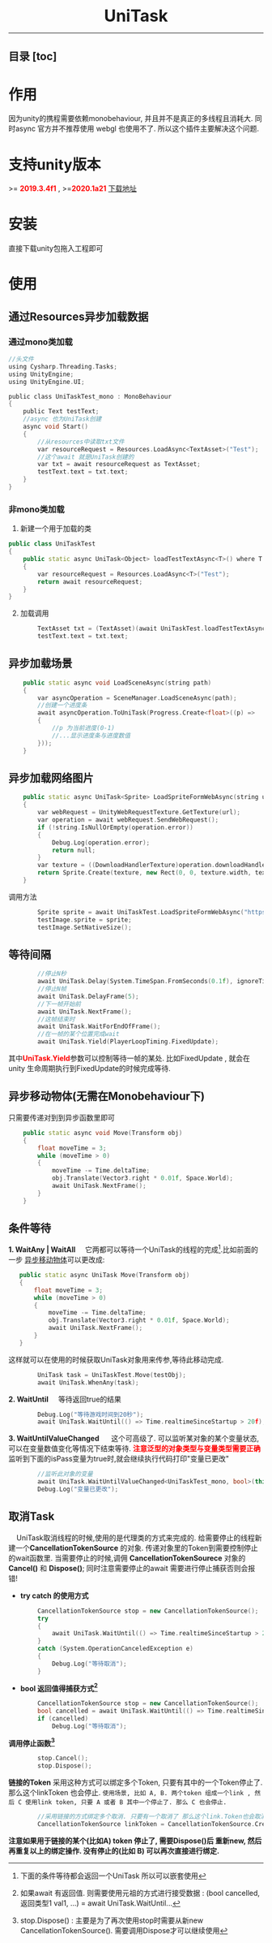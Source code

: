 <center><b><font size=6>UniTask</font></b></center>

---
**目录**
[toc]
---

# 作用

因为unity的携程需要依赖monobehaviour, 并且并不是真正的多线程且消耗大.
同时async 官方并不推荐使用 webgl 也使用不了.
所以这个插件主要解决这个问题.

# 支持unity版本

 \>= <font color=red><b>2019.3.4f1</b></font>  ,  >=<font color=red><b>2020.1a21</b></font>
[下载地址](https://github.com/Cysharp/UniTask "git hub链接")


# 安装
直接下载unity包拖入工程即可

# 使用
## 通过Resources异步加载数据
### 通过mono类加载
```c
//头文件
using Cysharp.Threading.Tasks;
using UnityEngine;
using UnityEngine.UI;

public class UniTaskTest_mono : MonoBehaviour
{
    public Text testText;
    //async 也为UniTask创建
    async void Start()
    {
        //从resources中读取txt文件
        var resourceRequest = Resources.LoadAsync<TextAsset>("Test");
        //这个await 就是UniTask创建的
        var txt = await resourceRequest as TextAsset;
        testText.text = txt.text;
    }
}
```
### 非mono类加载
1. 新建一个用于加载的类
```c++
public class UniTaskTest
{
    public static async UniTask<Object> loadTestTextAsync<T>() where T : Object
    {
        var resourceRequest = Resources.LoadAsync<T>("Test");
        return await resourceRequest;
    }
}

```
2. 加载调用
```c++
        TextAsset txt = (TextAsset)(await UniTaskTest.loadTestTextAsync<TextAsset>());
        testText.text = txt.text;
```

## 异步加载场景
```c++
    public static async void LoadSceneAsync(string path)
    {
        var asyncOperation = SceneManager.LoadSceneAsync(path);
        //创建一个进度条
        await asyncOperation.ToUniTask(Progress.Create<float>((p) =>
        {
            //p 为当前进度(0-1)
            //...显示进度条与进度数值
        }));
    }
```

## 异步加载网络图片
```c++
    public static async UniTask<Sprite> LoadSpriteFormWebAsync(string url)
    {
        var webRequest = UnityWebRequestTexture.GetTexture(url);
        var operation = await webRequest.SendWebRequest();
        if (!string.IsNullOrEmpty(operation.error))
        {
            Debug.Log(operation.error);
            return null;
        }
        var texture = ((DownloadHandlerTexture)operation.downloadHandler).texture;
        return Sprite.Create(texture, new Rect(0, 0, texture.width, texture.height), new Vector2(0.5f, 0.5f));
    }
```

调用方法
```c++
        Sprite sprite = await UniTaskTest.LoadSpriteFormWebAsync("https://i0.hdslb.com/bfs/banner/acef18506e8482b9e9277e3e677d9cad98ca6e30.png");
        testImage.sprite = sprite;
        testImage.SetNativeSize();
```

## 等待间隔
```c++
        //停止N秒
        await UniTask.Delay(System.TimeSpan.FromSeconds(0.1f), ignoreTimeScale: true);
        //停止N帧
        await UniTask.DelayFrame(5);
        //下一帧开始前
        await UniTask.NextFrame();
        //这帧结束时
        await UniTask.WaitForEndOfFrame();
        //在一帧的某个位置完成wait 
        await UniTask.Yield(PlayerLoopTiming.FixedUpdate);
```
其中<font color=red><b>UniTask.Yield</b></font>参数可以控制等待一帧的某处. 比如FixedUpdate , 就会在unity 生命周期执行到FixedUpdate的时候完成等待.


## 异步移动物体(无需在Monobehaviour下)
只需要传递对到到异步函数里即可
```c++
    public static async void Move(Transform obj)
    {
        float moveTime = 3;
        while (moveTime > 0)
        {
            moveTime -= Time.deltaTime;
            obj.Translate(Vector3.right * 0.01f, Space.World);
            await UniTask.NextFrame();
        }
    }
```
## 条件等待
<b>1. WaitAny | WaitAll </b>
 &nbsp;&nbsp;&nbsp;&nbsp;它两都可以等待一个UniTask的线程的完成[^注].比如前面的一步 [异步移动物体](#异步移动物体无需在monobehaviour下)可以更改成:
 ```c++
    public static async UniTask Move(Transform obj)
    {
        float moveTime = 3;
        while (moveTime > 0)
        {
            moveTime -= Time.deltaTime;
            obj.Translate(Vector3.right * 0.01f, Space.World);
            await UniTask.NextFrame();
        }
    }
 ```
这样就可以在使用的时候获取UniTask对象用来传参,等待此移动完成.
```c++
        UniTask task = UniTaskTest.Move(testObj);
        await UniTask.WhenAny(task);
```
[^注]: 下面的条件等待都会返回一个UniTask 所以可以嵌套使用

<b>2. WaitUntil</b> 
&nbsp;&nbsp;&nbsp;&nbsp;等待返回true的结果
```c++
        Debug.Log("等待游戏时间到20秒");
        await UniTask.WaitUntil(() => Time.realtimeSinceStartup > 20f);
```

<b>3. WaitUntilValueChanged</b>
&nbsp;&nbsp;&nbsp;&nbsp; 这个可高级了. 可以监听某对象的某个变量状态, 可以在变量数值变化等情况下结束等待.
<b><font color=red>注意泛型的对象类型与变量类型需要正确</font></b>
监听到下面的isPass变量为true时,就会继续执行代码打印"变量已更改"
```c++
        //监听此对象的变量 
        await UniTask.WaitUntilValueChanged<UniTaskTest_mono, bool>(this, (obj) => obj.isPass == true);
        Debug.Log("变量已更改");
```
## 取消Task
&nbsp;&nbsp;&nbsp;&nbsp;UniTask取消线程的时候,使用的是代理类的方式来完成的.
给需要停止的线程新建一个<b>CancellationTokenSource</b> 的对象. 传递对象里的Token到需要控制停止的wait函数里.
当需要停止的时候,调佣 <b>CancellationTokenSourece</b> 对象的<b>Cancel()</b> 和 <b>Dispose()</b>;
同时注意需要停止的await 需要进行停止捕获否则会报错!

- <b>try catch 的使用方式</b>
```c++
        CancellationTokenSource stop = new CancellationTokenSource();
        try
        {
            await UniTask.WaitUntil(() => Time.realtimeSinceStartup > 20f, cancellationToken: stop.Token);
        }
        catch (System.OperationCanceledException e)
        {
            Debug.Log("等待取消");
        }
```

- <b>bool 返回值得捕获方式[^注1]</b>
```c++
        CancellationTokenSource stop = new CancellationTokenSource();
        bool cancelled = await UniTask.WaitUntil(() => Time.realtimeSinceStartup > 20f, cancellationToken: stop.Token).SuppressCancellationThrow();
        if (cancelled)
            Debug.Log("等待取消");
```

<b> 调用停止函数[^注2] </b>
```c++
        stop.Cancel();
        stop.Dispose();
```

<b>链接的Token</b>
采用这种方式可以绑定多个Token, 只要有其中的一个Token停止了. 那么这个linkToken 也会停止.
`使用场景, 比如 A, B. 两个token 组成一个link , 然后 C 使用link token, 只要 A 或者 B 其中一个停止了. 那么 C 也会停止.`
```c++
        //采用链接的方式绑定多个取消. 只要有一个取消了 那么这个link.Token也会取消
        CancellationTokenSource linkToken = CancellationTokenSource.CreateLinkedTokenSource(stop.Token, ...); 
```
<b>
注意如果用于链接的某个(比如A) token 停止了, 需要Dispose()后 重新new, 然后再重复以上的绑定操作. 没有停止的(比如 B) 可以再次直接进行绑定.
</b>




[^注1]: 如果await 有返回值. 则需要使用元祖的方式进行接受数据 : (bool cancelled, 返回类型1 val1, ...) =  await UniTask.WaitUntil...
[^注2]: stop.Dispose() : 主要是为了再次使用stop时需要从新new CancellationTokenSource(). 需要调用Dispose才可以继续使用